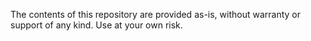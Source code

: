The contents of this repository are provided as-is, without warranty or support of any kind. Use at your own risk.
